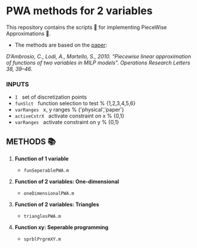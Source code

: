 # PWA methods for 2 variables # 
 This repository contains the scripts :scroll: for implementing PieceWise Approximations :triangular_ruler:.
 
 * The  methods are based on the [paper](https://www.sciencedirect.com/science/article/pii/S0167637709001072/ "Named link title"):

_D’Ambrosio, C., Lodi, A., Martello, S., 2010. "Piecewise linear approximation of functions of two variables in MILP models". Operations Research Letters 38, 39–46._ 


 ###  INPUTS ### 
  * `I` &nbsp; set of discretization points
  * `funSlct` &nbsp; function selection to test % {1,2,3,4,5,6}
  * `varRanges` &nbsp; x, y ranges % {'physical','paper'}
  * `activeCstrX` &nbsp; activate constraint on x % {0,1}
  * `varRanges` &nbsp; activate constraint on y % {0,1}

 
 ## METHODS :books: ## 
 
   1. __Function of 1 variable__
       * `funSeperablePWA.m` &nbsp;
      
  2. __Function of 2 variables: One-dimensional__
       * `oneDimensionalPWA.m` &nbsp;

  3. __Function of 2 variables: Triangles__  
       * `trianglesPWA.m` 

  4. __Function xy: Seperable programming__  
       * `sprblPrgrmXY.m` 
